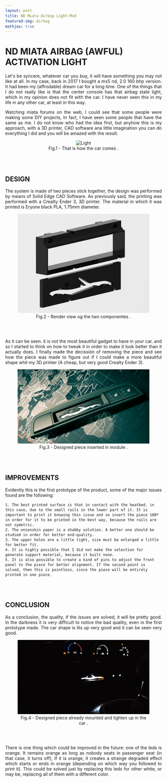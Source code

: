 ```yaml
---
layout: post
title: ND Miata Airbag Light-Mod
featured-img: Airbag
mathjax: true
---
```


# ND MIATA AIRBAG (AWFUL) ACTIVATION LIGHT
 <p align="justify">
    Let's be syncere, whatever car you buy, it will have something you may not like at all. In my case, back in 2017 I bought a mx5 nd, 2.0 160 bhp version. It had been my (affrodable) dream car for a long time. One of the things that I do not really like is that the center console has that airbag state light, which in my opinion does not fit with the car. I have never seen this in my life in any other car, at least in this way. 
 </p>
 <p align="justify">
    Watching miata forums on the web, I could see that some people were making some DIY projects, In fact, I have seen some people that have the same as me. I do not know who had the idea first, but anyhow this is my approach, with a 3D printer, CAD software ana little imagination you can do everything I did and you will be amazed with the result.
 </p>
<figure>
    <div align = "center"><img src="https://images0.autocasion.com/unsafe/700x/unoauto/09/2245/9ffa1167c661ae018ea1eb78cdab1dff4cf114d3.jpeg" alt="Light" class="center">
    <figcaption>Fig.1 - That is how the car comes .</figcaption>
    </div>
</figure>
<br/><br/>

## DESIGN
<p align="justify">
    The system is made of two pieces stick together, the design was performed by means of Solid Edge CAD Software. As previously said, the printing was performed with a Crealty Ender 3, 3D printer. The material in which it was printed is Eryone black PLA, 1.75mm diameter. 
 </p>
<figure>
    <div align = "center"><img src="https://raw.githubusercontent.com/jmtorrente/jmtorrente.github.io/master/assets/img/Article_image/Airbag_3.jpg" alt="Lighten" class="center">
    <figcaption>Fig.2 - Render view og the two componentes  .</figcaption>
    </div>
</figure>
<br/><br/>
<p align="justify">
    As it can be seen. it is not the most beautiful gadget to have in your car. and so I started to think on how to tweak it in order to make it look better than it actually does. I finally made the decissión of removing the piece and see how the piece was made to figure out if I could make a more beautiful shape whit my 3D printer (A cheap, but very good Crealty Ender 3).
 </p>
<figure>
    <div align = "center"><img src="https://raw.githubusercontent.com/jmtorrente/jmtorrente.github.io/master/assets/img/Article_image/Airbag_1.jpg" alt="Lighten" class="center">
    <figcaption>Fig.3 - Designed piece inserted in module .</figcaption>
    </div>
</figure>
<br/><br/>

## IMPROVEMENTS
<p align="justify">
    Evidently this is the first prototype of the product, some of the major issues found are the following:

    1. The best printed surface is that in contact with the heatbed. in this case, due to the small rails in the lower part of it. It is important to print it knowing this issue and so invert the piece 180º in order for it to be printed in the best way, because the rails are not symetric.
    2. The onionskin paper is a shabby solution. A better one should be studied in order for better end-quality.
    3. The upper holes are a little tight, size must be enlarged a little for better fit.
    4. It is highly possible that I did not make the selection for generate support material, because it built none.
    5. It is also possible to create a kind of pins to adjust the front panel to the piece for better alignment. If the second point is solved, then this is pointless, since the piece will be entirely printed in one piece.
 </p>
<br/><br/>

## CONCLUSION
<p align="justify">
    As a conclusion, the quality, if the issues are solved, it will be pretty good. In the darkness it is very difficult to notice the bad quality, even in the first prototype made. The car shape is lits up very good and it can be seen very good.
</p>
<figure>
    <div align = "center"><img src="https://raw.githubusercontent.com/jmtorrente/jmtorrente.github.io/master/assets/img/Article_image/Airbag_2.jpg" alt="Lighten" class="center">
    <figcaption>Fig.4 - Designed piece already mounted and lighten up in the car .</figcaption>
    </div>
</figure>
<br/><br/>
<p align="justify">
    There is one thing which could be improved in the future: one of the leds is orange. It remains orange as long as nobody seats in passenger seat (in that case, it turns off), If it is orange, it creates a strange degraded effect which starts or ends in orange (depending on which way you followed to print it). This could be solved just by replacing this leds for other white, or may be, replacing all of them with a different color.
</p>

